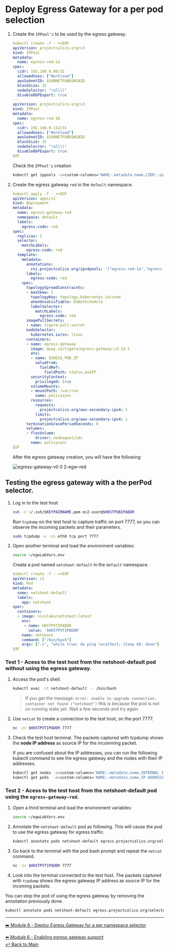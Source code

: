 # Deploy Egress Gateway for a per pod selection

1. Create the `IPPool's` to be used by the egress gateway.

    ```yaml
    kubectl create -f - <<EOF
    apiVersion: projectcalico.org/v3
    kind: IPPool
    metadata:
      name: egress-red-1a
    spec:
      cidr: 192.168.0.80/31
      allowedUses: ["Workload"]
      awsSubnetID: $SUBNETPUBEGW1AID
      blockSize: 32
      nodeSelector: "!all()"
      disableBGPExport: true
    ---
    apiVersion: projectcalico.org/v3
    kind: IPPool
    metadata:
      name: egress-red-1b
    spec:
      cidr: 192.168.0.112/31
      allowedUses: ["Workload"]
      awsSubnetID: $SUBNETPUBEGW1BID
      blockSize: 32
      nodeSelector: "!all()"
      disableBGPExport: true
    EOF
    ```

    Check the `IPPool's` creation

    ```bash
    kubectl get ippools -o=custom-columns='NAME:.metadata.name,CIDR:.spec.cidr'
    ```

2. Create the egress gateway `red` in the `default` namespace.

   ```yaml
   kubectl apply -f - <<EOF
   apiVersion: apps/v1
   kind: Deployment
   metadata:
     name: egress-gateway-red
     namespace: default
     labels:
       egress-code: red
   spec:
     replicas: 2
     selector:
       matchLabels:
         egress-code: red
     template:
       metadata:
         annotations:
           cni.projectcalico.org/ipv4pools: '["egress-red-1a","egress-red-1b"]'
         labels:
           egress-code: red
       spec:
         topologySpreadConstraints:
         - maxSkew: 1
           topologyKey: topology.kubernetes.io/zone
           whenUnsatisfiable: DoNotSchedule
           labelSelector: 
             matchLabels:
               egress-code: red
         imagePullSecrets:
         - name: tigera-pull-secret
         nodeSelector:
           kubernetes.io/os: linux
         containers:
         - name: egress-gateway
           image: quay.io/tigera/egress-gateway:v3.14.1
           env:
           - name: EGRESS_POD_IP
             valueFrom:
               fieldRef:
                 fieldPath: status.podIP
           securityContext:
             privileged: true
           volumeMounts:
           - mountPath: /var/run
             name: policysync
           resources:
             requests:
               projectcalico.org/aws-secondary-ipv4: 1
             limits:
               projectcalico.org/aws-secondary-ipv4: 1
         terminationGracePeriodSeconds: 0
         volumes:
         - flexVolume:
             driver: nodeagent/uds
           name: policysync
   EOF
   ```

   After the egress gateway creation, you will have the following:

   ![egress-gateway-v0 0 2-egw-red](https://user-images.githubusercontent.com/104035488/205453207-11ed3dd5-b45e-4d51-aefc-9df1d51f9aeb.png)

## Testing the egress gateway with a the perPod selector.


1. Log in to the test host

   ```bash
   ssh -i ~/.ssh/$KEYPAIRNAME.pem ec2-user@$HOSTPUBIPADDR
   ```

   Run `tcpdump` on the test host to capture traffic on port 7777, so you can observe the incoming packets and their parameters.
   
   ```bash
   sudo tcpdump -v -ni eth0 tcp port 7777 
   ```

2. Open another terminal and load the environment variables:

   ```bash
   source ~/egwLabVars.env
   ```

   Create a pod named `netshoot-default` in the `default` namespace.

   ```yaml
   kubectl create -f - <<EOF
   apiVersion: v1
   kind: Pod
   metadata:
     name: netshoot-default
     labels:
       app: netshoot
   spec:
     containers:
     - image: nicolaka/netshoot:latest
       env:
        - name: HOSTPVTIPADDR
          value: '$HOSTPVTIPADDR'
       name: netshoot
       command: ["/bin/bash"]
       args: ["-c", "while true; do ping localhost; sleep 60; done"]
   EOF
   ```
    
### Test 1 - Acess to the test host from the netshoot-default pod without using the egress gateway.
    
1. Access the pod's shell.
      
   ```bash      
   kubectl exec -it netshoot-default -- /bin/bash
   ```

   > If you get the message: `error: unable to upgrade connection: container not found ("netshoot")` this is because the pod is not on running state yet. Wait a few seconds and try again.

2. Use `netcat` to create a connection to the test host, on the port 7777. 
     
   ```bash
   nc -zv $HOSTPVTIPADDR 7777
   ```

3. Check the test host terminal. The packets captured with tcpdump shows the **node IP address** as source IP for the incomming packet. 

   If you are confused about the IP addresses, you can run the following kubectl command to see the egress gateway and the nodes with their IP addresses.

   ```bash
   kubectl get nodes -o=custom-columns='NAME:.metadata.name,INTERNAL IPADDR:.status.addresses[?(@.type == "InternalIP")].address'
   kubectl get pods  -o=custom-columns='NAME:.metadata.name,IP ADDRESS:.status.podIP'
   ```  

### Test 2 - Acess to the test host from the netshoot-default pod using the `egress-gateway-red`.

1. Open a third terminal and load the environment variables:
      
   ```bash
   source ~/egwLabVars.env
   ```

2. Annotate the `netshoot-default` pod as following. This will cause the pod to use the egress gateway for egress traffic.

   ```bash
   kubectl annotate pods netshoot-default egress.projectcalico.org/selector="egress-code == 'red'"
   ```
   
3. Go back to the terminal with the pod bash prompt and repeat the `netcat` command.
   
   ```bash
   nc -zv $HOSTPVTIPADDR 7777
   ```
   
4. Look into the terminal connected to the test host. The packets captured with `tcpdump` shows the egress gateway IP address as source IP for the incoming packets. 
          
You can stop the pod of using the egress gateway by removing the annotation previously done.

```bash
kubectl annotate pods netshoot-default egress.projectcalico.org/selector-
```

---

[:arrow_right: Module 8 - Deploy Egress Gateway for a per namespace selector](/modules/module-8-egw-pernamespace.md) <br>

[:arrow_left: Module 6 - Enabling egress gateway support](/modules/module-6-egw-support.md)   
[:leftwards_arrow_with_hook: Back to Main](/README.md) 
